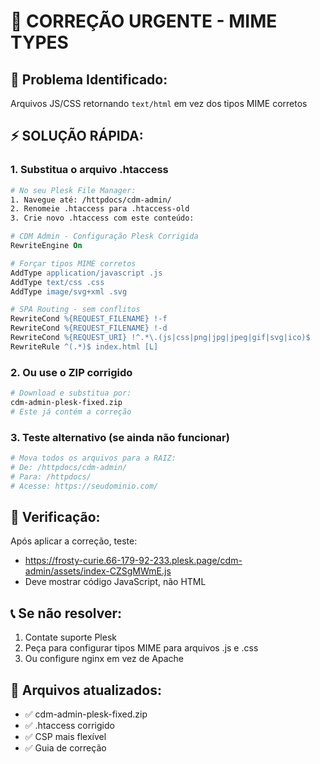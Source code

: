 # 🔧 CORREÇÃO URGENTE - MIME TYPES

## 🚨 Problema Identificado:

Arquivos JS/CSS retornando `text/html` em vez dos tipos MIME corretos

## ⚡ SOLUÇÃO RÁPIDA:

### 1. Substitua o arquivo .htaccess

```bash
# No seu Plesk File Manager:
1. Navegue até: /httpdocs/cdm-admin/
2. Renomeie .htaccess para .htaccess-old
3. Crie novo .htaccess com este conteúdo:
```

```apache
# CDM Admin - Configuração Plesk Corrigida
RewriteEngine On

# Forçar tipos MIME corretos
AddType application/javascript .js
AddType text/css .css
AddType image/svg+xml .svg

# SPA Routing - sem conflitos
RewriteCond %{REQUEST_FILENAME} !-f
RewriteCond %{REQUEST_FILENAME} !-d
RewriteCond %{REQUEST_URI} !^.*\.(js|css|png|jpg|jpeg|gif|svg|ico)$
RewriteRule ^(.*)$ index.html [L]
```

### 2. Ou use o ZIP corrigido

```bash
# Download e substitua por:
cdm-admin-plesk-fixed.zip
# Este já contém a correção
```

### 3. Teste alternativo (se ainda não funcionar)

```bash
# Mova todos os arquivos para a RAIZ:
# De: /httpdocs/cdm-admin/
# Para: /httpdocs/
# Acesse: https://seudominio.com/
```

## 🧪 Verificação:

Após aplicar a correção, teste:

- https://frosty-curie.66-179-92-233.plesk.page/cdm-admin/assets/index-CZSgMWmE.js
- Deve mostrar código JavaScript, não HTML

## 📞 Se não resolver:

1. Contate suporte Plesk
2. Peça para configurar tipos MIME para arquivos .js e .css
3. Ou configure nginx em vez de Apache

## 🎯 Arquivos atualizados:

- ✅ cdm-admin-plesk-fixed.zip
- ✅ .htaccess corrigido
- ✅ CSP mais flexível
- ✅ Guia de correção
